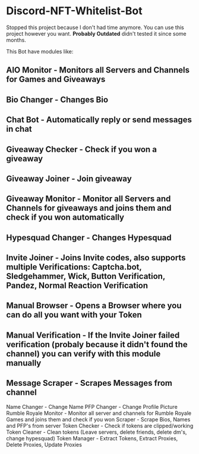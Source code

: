 # Discord-NFT-Whitelist-Bot
Stopped this project because I don't had time anymore. You can use this project however you want. **Probably Outdated** didn't tested it since some months.


This Bot have modules like:

AIO Monitor - Monitors all Servers and Channels for Games and Giveaways
-------------------------------------------------------------------------------------------------------------------------------------------------------------------------
Bio Changer - Changes Bio
-------------------------------------------------------------------------------------------------------------------------------------------------------------------------
Chat Bot - Automatically reply or send messages in chat
-------------------------------------------------------------------------------------------------------------------------------------------------------------------------
Giveaway Checker - Check if you won a giveaway
-------------------------------------------------------------------------------------------------------------------------------------------------------------------------
Giveaway Joiner - Join giveaway
-------------------------------------------------------------------------------------------------------------------------------------------------------------------------
Giveaway Monitor - Monitor all Servers and Channels for giveaways and joins them and check if you won automatically
-------------------------------------------------------------------------------------------------------------------------------------------------------------------------
Hypesquad Changer - Changes Hypesquad
-------------------------------------------------------------------------------------------------------------------------------------------------------------------------
Invite Joiner - Joins Invite codes, also supports multiple Verifications: Captcha.bot, Sledgehammer, Wick, Button Verification, Pandez, Normal Reaction Verification
-------------------------------------------------------------------------------------------------------------------------------------------------------------------------
Manual Browser - Opens a Browser where you can do all you want with your Token
-------------------------------------------------------------------------------------------------------------------------------------------------------------------------
Manual Verification - If the Invite Joiner failed verification (probaly because it didn't found the channel) you can verify with this module manually
-------------------------------------------------------------------------------------------------------------------------------------------------------------------------
Message Scraper - Scrapes Messages from channel
-------------------------------------------------------------------------------------------------------------------------------------------------------------------------
Name Changer - Change Name
PFP Changer - Change Profile Picture
Rumble Royale Monitor - Monitor all server and channels for Rumble Royale Games and joins them and check if you won
Scraper - Scrape Bios, Names and PFP's from server
Token Checker - Check if tokens are clipped/working
Token Cleaner - Clean tokens (Leave servers, delete friends, delete dm's, change hypesquad)
Token Manager - Extract Tokens, Extract Proxies, Delete Proxies, Update Proxies
